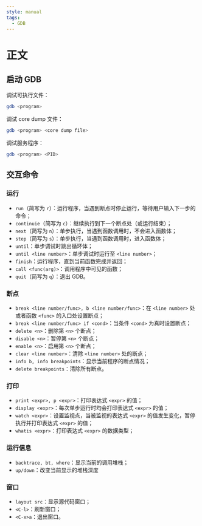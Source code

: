 ```yaml
---
style: manual
tags:
  - GDB
---
```


# 正文

## 启动 GDB

调试可执行文件：

```bash
gdb <program>
```

调试 core dump 文件：

```bash
gdb <program> <core dump file>
```

调试服务程序：

```bash
gdb <program> <PID>
```

## 交互命令

### 运行

- `run`（简写为 `r`）：运行程序，当遇到断点时停止运行，等待用户输入下一步的命令；
- `continuie`（简写为 `c`）：继续执行到下一个断点处（或运行结束）；
- `next`（简写为 `n`）：单步执行，当遇到函数调用时，不会进入函数体；
- `step`（简写为 `s`）：单步执行，当遇到函数调用时，进入函数体；
- `until`：单步调试时跳出循环体；
- `until <line number>`：单步调试时运行至 `<line number>`；
- `finish`：运行程序，直到当前函数完成并返回；
- `call <func(arg)>`：调用程序中可见的函数；
- `quit`（简写为 `q`）：退出 GDB。

### 断点

- `break <line number/func>, b <line number/func>`：在 `<line number>` 处或者函数 `<func>` 的入口处设置断点；
- `break <line number/func> if <cond>`：当条件 `<cond>` 为真时设置断点；
- `delete <n>`：删除第 `<n>` 个断点；
- `disable <n>`：暂停第 `<n>` 个断点；
- `enable <n>`：启用第 `<n>` 个断点；
- `clear <line number>`：清除 `<line number>` 处的断点；
- `info b, info breakpoints`：显示当前程序的断点情况；
- `delete breakpoints`：清除所有断点。

### 打印

- `print <expr>, p <expr>`：打印表达式 `<expr>` 的值；
- `display <expr>`：每次单步运行时均会打印表达式 `<expr>` 的值；
- `watch <expr>`：设置监视点，当被监视的表达式 `<expr>` 的值发生变化，暂停执行并打印表达式 `<expr>` 的值；
- `whatis <expr>`：打印表达式 `<expr>` 的数据类型；

### 运行信息

- `backtrace, bt, where`：显示当前的调用堆栈；
- `up/down`：改变当前显示的堆栈深度

### 窗口

- `layout src`：显示源代码窗口；
- `<C-l>`：刷新窗口；
- `<C-x>a`：退出窗口。
